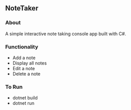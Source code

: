 ## NoteTaker

### About

A simple interactive note taking console app built with C#.

### Functionality

-  Add a note
-  Display all notes
-  Edit a note
-  Delete a note

### To Run

-  dotnet build
-  dotnet run
